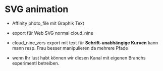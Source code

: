 # SVG animation

- Affinity photo_file mit Graphik Text
- export für Web SVG normal cloud_nine
- cloud_nine_vers export mit text für **Schrift-unabhängige Kurven** kann mann resp. Frau besser manipulieren da mehrere Pfade

- wenn Ihr lust habt können wir diesen Kanal mit eigenen Branchs experimentl betreiben. 